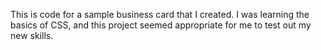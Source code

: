 This is code for a sample business card that I created. I was learning the basics of CSS, and this project seemed appropriate for me to test out my new skills. 



